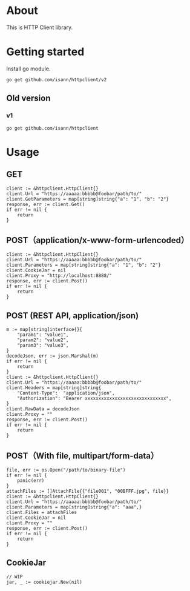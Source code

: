 # About
This is HTTP Client library.


# Getting started
Install go module.

```
go get github.com/isann/httpclient/v2
```

## Old version

### v1
```
go get github.com/isann/httpclient
```


# Usage
## GET
```
client := &httpclient.HttpClient{}
client.Url = "https://aaaaa:bbbbb@foobar/path/to/"
client.GetParameters = map[string]string{"a": "1", "b": "2"}
response, err := client.Get()
if err != nil {
    return
}
```

## POST（application/x-www-form-urlencoded）
```
client := &httpclient.HttpClient{}
client.Url = "https://aaaaa:bbbbb@foobar/path/to/"
client.Parameters = map[string]string{"a": "1", "b": "2"}
client.CookieJar = nil
client.Proxy = "http://localhost:8888/"
response, err := client.Post()
if err != nil {
    return
}
```

## POST (REST API, application/json)
```
m := map[string]interface{}{
    "param1": "value1",
    "param2": "value2",
    "param3": "value3",
}
decodeJson, err := json.Marshal(m)
if err != nil {
    return
}
client := &httpclient.HttpClient{}
client.Url = "https://aaaaa:bbbbb@foobar/path/to/"
client.Headers = map[string]string{
    "Content-Type":  "application/json",
    "Authorization": "Bearer xxxxxxxxxxxxxxxxxxxxxxxxxxxxxx",
}
client.RawData = decodeJson
client.Proxy = ""
response, err := client.Post()
if err != nil {
    return
}
```

## POST（With file, multipart/form-data）

```
file, err := os.Open("/path/to/binary-file")
if err != nil {
    panic(err)
}
attachFiles := []AttachFile{{"file001", "00BFFF.jpg", file}}
client := &httpclient.HttpClient{}
client.Url = "https://aaaaa:bbbbb@foobar/path/to/"
client.Parameters = map[string]string{"a": "aaa",}
client.Files = attachFiles
client.CookieJar = nil
client.Proxy = ""
response, err := client.Post()
if err != nil {
    return
}
```

## CookieJar
```
// WIP
jar, _ := cookiejar.New(nil)
```
